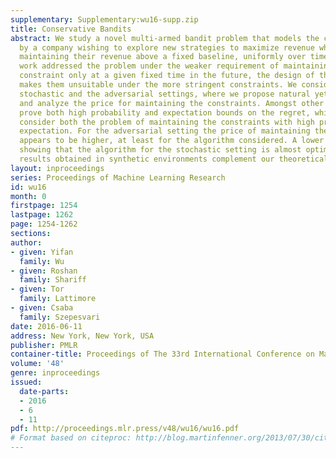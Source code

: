 ```yaml
---
supplementary: Supplementary:wu16-supp.zip
title: Conservative Bandits
abstract: We study a novel multi-armed bandit problem that models the challenge faced
  by a company wishing to explore new strategies to maximize revenue whilst simultaneously
  maintaining their revenue above a fixed baseline, uniformly over time. While previous
  work addressed the problem under the weaker requirement of maintaining the revenue
  constraint only at a given fixed time in the future, the design of those algorithms
  makes them unsuitable under the more stringent constraints. We consider both the
  stochastic and the adversarial settings, where we propose natural yet novel strategies
  and analyze the price for maintaining the constraints. Amongst other things, we
  prove both high probability and expectation bounds on the regret, while we also
  consider both the problem of maintaining the constraints with high probability or
  expectation. For the adversarial setting the price of maintaining the constraint
  appears to be higher, at least for the algorithm considered. A lower bound is given
  showing that the algorithm for the stochastic setting is almost optimal. Empirical
  results obtained in synthetic environments complement our theoretical findings.
layout: inproceedings
series: Proceedings of Machine Learning Research
id: wu16
month: 0
firstpage: 1254
lastpage: 1262
page: 1254-1262
sections: 
author:
- given: Yifan
  family: Wu
- given: Roshan
  family: Shariff
- given: Tor
  family: Lattimore
- given: Csaba
  family: Szepesvari
date: 2016-06-11
address: New York, New York, USA
publisher: PMLR
container-title: Proceedings of The 33rd International Conference on Machine Learning
volume: '48'
genre: inproceedings
issued:
  date-parts:
  - 2016
  - 6
  - 11
pdf: http://proceedings.mlr.press/v48/wu16/wu16.pdf
# Format based on citeproc: http://blog.martinfenner.org/2013/07/30/citeproc-yaml-for-bibliographies/
---
```

